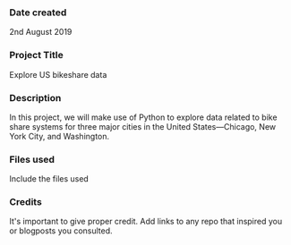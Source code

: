 ### Date created
2nd August 2019

### Project Title
Explore US bikeshare data

### Description
In this project, we will make use of Python to explore data related to bike share systems for three major cities in the United States—Chicago, New York City, and Washington.

### Files used
Include the files used

### Credits
It's important to give proper credit. Add links to any repo that inspired you or blogposts you consulted.

